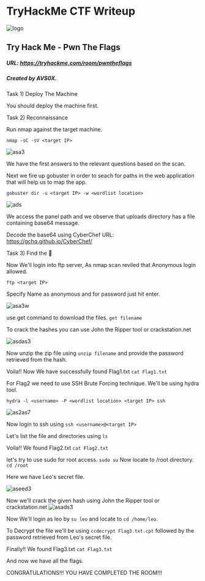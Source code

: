 # TryHackMe CTF Writeup

![logo](https://github.com/AVs0x/CTF-Write-up/assets/111527380/4e93b5c6-eb31-4ffc-8fd0-bfa7581801d5)

## Try Hack Me - Pwn The Flags

##### URL: https://tryhackme.com/room/pwntheflags

##### Created by AVS0X.

Task 1)  Deploy The Machine

You should deploy the machine first.

Task 2)  Reconnaissance 

Run nmap against the target machine.

```nmap -sC -sV <target IP>```

![asa3](https://github.com/AVs0x/CTF-Write-up/assets/111527380/504860e8-257d-4012-a0bb-cb0adaac7f30)

We have the first answers to the relevant questions based on the scan.

Next we fire up gobuster in order to seach for paths in the web application that will help us to map the app.

```gobuster dir -u <target IP> -w <wordlist location>```


![ads](https://github.com/AVs0x/CTF-Write-up/assets/111527380/13c00e4f-72d3-44e5-ad72-acaea3ee5fe2)

We access the panel path and we observe that uploads directory has a file containing base64 message.

Decode the base64 using CyberChef 
URL: https://gchq.github.io/CyberChef/

Task 3)  Find the 🚩

Now We'll login into ftp server, As nmap scan reviled that Anonymous login allowed.

```ftp <target IP>```

Specify Name as anonymous and for password just hit enter.


![asa3w](https://github.com/AVs0x/CTF-Write-up/assets/111527380/0dffdf09-253c-4f2f-bdd0-f69110b44d5b)

use get command to download the files.  ```get filename```

To crack the hashes you can use John the Ripper tool or crackstation.net

![asdas3](https://github.com/AVs0x/CTF-Write-up/assets/111527380/31255eeb-e001-409f-b2b9-91f4c3c04131)

Now unzip the zip file using  ```unzip filename``` and provide the password retrieved from the hash.

Voila!! Now We have successfully found Flag1.txt
 ```cat Flag1.txt```
 
For Flag2 we need to use SSH Brute Forcing technique. We'll be using hydra tool.

```hydra -l <username> -P <wordlist location> <target IP> ssh```

![as2as7](https://github.com/AVs0x/CTF-Write-up/assets/111527380/d766238b-28ba-4e6c-98bf-dac427887d44)

Now login to ssh using ```ssh <username>@<target IP>```

Let's list the file and directories using ```ls``` 

Voila!! We found Flag2.txt
```cat Flag2.txt```

let's try to use sudo for root access. 
```sudo su```
Now locate to /root directory.
```cd /root```

Here we have Leo's secret file.

![aseed3](https://github.com/AVs0x/CTF-Write-up/assets/111527380/96bd5dfa-a6cd-4ea7-9746-9a6a7e4b9328)

Now we'll crack the given hash using John the Ripper tool or crackstation.net
![asads3](https://github.com/AVs0x/CTF-Write-up/assets/111527380/231f17ed-a105-4cda-a80e-a967169317fb)

Now We'll login as leo by ```su leo``` and locate to ```cd /home/leo```.

To Decrypt the file we'll be using ```ccdecrypt Flag3.txt.cpt``` followed by the password retrieved from Leo's secret file.

Finally!! We found Flag3.txt
```cat Flag3.txt```

And now we have all the flags.

CONGRATULATIONS!!! YOU HAVE COMPLETED THE ROOM!!!


